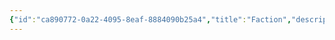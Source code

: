 ```yaml
---
{"id":"ca890772-0a22-4095-8eaf-8884090b25a4","title":"Faction","description":"Overview of Faction tag.","publish":true,"date_created":"Thursday, April 11th 2024, 5:55:05 pm","date_modified":"Friday, April 26th 2024, 11:22:49 pm","editing_lock":false,"live_preview":true,"cssclasses":["mado-heading"],"path":"tags/Faction.md","permalink":"/tags/faction/","PassFrontmatter":true}
---
```


